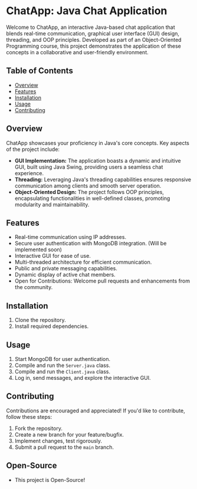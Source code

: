 # ChatApp: Java Chat Application

Welcome to ChatApp, an interactive Java-based chat application that blends real-time communication, graphical user interface (GUI) design, threading, and OOP principles. Developed as part of an Object-Oriented Programming course, this project demonstrates the application of these concepts in a collaborative and user-friendly environment.

## Table of Contents

- [Overview](#overview)
- [Features](#features)
- [Installation](#installation)
- [Usage](#usage)
- [Contributing](#contributing)

## Overview

ChatApp showcases your proficiency in Java's core concepts. Key aspects of the project include:

- **GUI Implementation:** The application boasts a dynamic and intuitive GUI, built using Java Swing, providing users a seamless chat experience.
- **Threading:** Leveraging Java's threading capabilities ensures responsive communication among clients and smooth server operation.
- **Object-Oriented Design:** The project follows OOP principles, encapsulating functionalities in well-defined classes, promoting modularity and maintainability.

## Features

- Real-time communication using IP addresses.
- Secure user authentication with MongoDB integration. (Will be implemented soon)
- Interactive GUI for ease of use.
- Multi-threaded architecture for efficient communication.
- Public and private messaging capabilities.
- Dynamic display of active chat members.
- Open for Contributions: Welcome pull requests and enhancements from the community.

## Installation

1. Clone the repository.
2. Install required dependencies.

## Usage

1. Start MongoDB for user authentication.
2. Compile and run the `Server.java` class.
3. Compile and run the `Client.java` class.
4. Log in, send messages, and explore the interactive GUI.

## Contributing

Contributions are encouraged and appreciated! If you'd like to contribute, follow these steps:

1. Fork the repository.
2. Create a new branch for your feature/bugfix.
3. Implement changes, test rigorously.
4. Submit a pull request to the `main` branch.

## Open-Source
- This project is Open-Source!